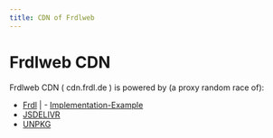 ```yaml
---
title: CDN of Frdlweb
---
```


# Frdlweb CDN

Frdlweb CDN ( cdn.frdl.de ) is powered by (a proxy random race of):
* [Frdl](https://frdl.de) | - [Implementation-Example](https://github.com/frdl/translations#onpage-multilanguage-example)
* [JSDELIVR](https://www.jsdelivr.com/)
* [UNPKG](https://unpkg.com/)

